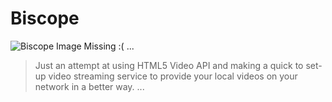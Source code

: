 # Biscope

![Biscope Image Missing :(](/ "portal to entertainment")
...
> Just an attempt at using HTML5 Video API and
> making a quick to set-up video streaming service to
> provide your local videos on your network in a better way.
...
